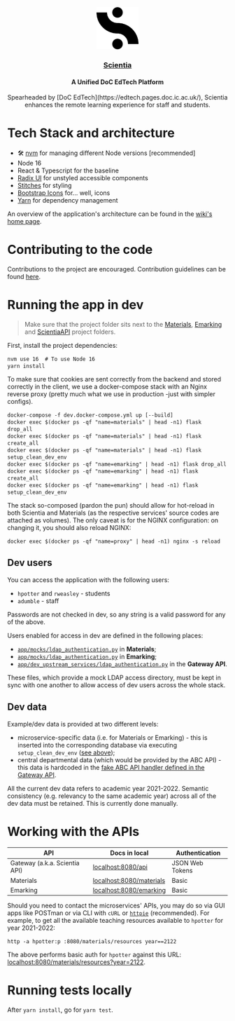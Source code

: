 <div align="center">
  <a href="https://www.scientia.doc.ic.ac.uk">
    <img src="public/assets/logo-adaptive.svg" height="96">
    <div align="center">
      <h3>Scientia</h3>
    </div>
  </a>
  <h4 align="center">A Unified DoC EdTech Platform</h4>
  <p align="center">Spearheaded by [DoC EdTech](https://edtech.pages.doc.ic.ac.uk/), Scientia enhances the remote learning experience for staff and students.</p>
</div>

# Tech Stack and architecture

* 🛠 [nvm](https://github.com/nvm-sh/nvm) for managing different Node versions [recommended]
* Node 16
* React & Typescript for the baseline
* [Radix UI](https://www.radix-ui.com/) for unstyled accessible components
* [Stitches](https://stitches.dev/) for styling
* [Bootstrap Icons](https://icons.getbootstrap.com/) for... well, icons
* [Yarn](https://yarnpkg.com/) for dependency management


An overview of the application's architecture can be found in the [wiki's home page](https://gitlab.doc.ic.ac.uk/edtech/scientia/-/wikis/home).

# Contributing to the code

Contributions to the project are encouraged. Contribution guidelines can be found [here](CONTRIBUTING.md).

# Running the app in dev

> Make sure that the project folder sits next to the [Materials](https://gitlab.doc.ic.ac.uk/edtech/materials), [Emarking](https://gitlab.doc.ic.ac.uk/edtech/emarking) and [ScientiaAPI](https://gitlab.doc.ic.ac.uk/edtech/scientia-api) project folders.

First, install the project dependencies:

```shell
nvm use 16  # To use Node 16
yarn install
```

To make sure that cookies are sent correctly from the backend and stored correctly in the client, we use a docker-compose
stack with an Nginx reverse proxy (pretty much what we use in production -just with simpler configs).

```shell
docker-compose -f dev.docker-compose.yml up [--build]
docker exec $(docker ps -qf "name=materials" | head -n1) flask drop_all
docker exec $(docker ps -qf "name=materials" | head -n1) flask create_all
docker exec $(docker ps -qf "name=materials" | head -n1) flask setup_clean_dev_env
docker exec $(docker ps -qf "name=emarking" | head -n1) flask drop_all
docker exec $(docker ps -qf "name=emarking" | head -n1) flask create_all
docker exec $(docker ps -qf "name=emarking" | head -n1) flask setup_clean_dev_env
```

The stack so-composed (pardon the pun) should allow for hot-reload in both Scientia and Materials (as the respective services' source codes are attached as volumes).
The only caveat is for the NGINX configuration: on changing it, you should also reload NGINX:

```shell
docker exec $(docker ps -qf "name=proxy" | head -n1) nginx -s reload
```

## Dev users

You can access the application with the following users:

* `hpotter` and `rweasley` - students
* `adumble` - staff

Passwords are not checked in dev, so any string is a valid password for any of the above.

Users enabled for access in dev are defined in the following places:

* [`app/mocks/ldap_authentication.py`](https://gitlab.doc.ic.ac.uk/edtech/materials/-/blob/master/app/mocks/ldap_authentication.py) in **Materials**;
* [`app/mocks/ldap_authentication.py`](https://gitlab.doc.ic.ac.uk/edtech/emarking/-/blob/master/app/mocks/ldap_authentication.py) in **Emarking**;
* [`app/dev_upstream_services/ldap_authentication.py`](https://gitlab.doc.ic.ac.uk/edtech/scientia-api/-/blob/master/app/dev_upstream_services/ldap_authentication.py) in the **Gateway API**.

These files, which provide a mock LDAP access directory, must be kept in sync with one another to allow access of dev users across the whole stack.

## Dev data

Example/dev data is provided at two different levels:

* microservice-specific data (i.e. for Materials or Emarking) - this is inserted into the corresponding database via executing `setup_clean_dev_env` ([see above](https://gitlab.doc.ic.ac.uk/edtech/scientia#running-the-app-in-dev));
* central departmental data (which would be provided by the ABC API) - this data is hardcoded in the [fake ABC API handler defined in the Gateway API](https://gitlab.doc.ic.ac.uk/edtech/scientia-api/-/blob/master/app/dev_upstream_services/abc_api_service.py).

All the current dev data refers to academic year 2021-2022.
Semantic consistency (e.g. relevancy to the same academic year) across all of the dev data must be retained. This is currently done manually.

# Working with the APIs

| API | Docs in local | Authentication |
| ------ | ------ | -------- |
| Gateway (a.k.a. Scientia API) | <localhost:8080/api> | JSON Web Tokens |
| Materials | <localhost:8080/materials> | Basic |
| Emarking | <localhost:8080/emarking> | Basic |

Should you need to contact the microservices' APIs, you may do so via GUI apps like POSTman or via CLI with `cURL` or [`httpie`](https://httpie.io/docs/cli) (recommended). For example, to get all the available teaching resources available to `hpotter` for year 2021-2022:

```shell
http -a hpotter:p :8080/materials/resources year==2122
```

The above performs basic auth for `hpotter` against this URL: <localhost:8080/materials/resources?year=2122>. 

# Running tests locally

After `yarn install`, go for `yarn test`.
